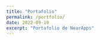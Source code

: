 ```yaml
---
title: "Portafolio"
permalink: /portfolio/
date: 2022-09-19
excerpt: "Portafolio de NearApps"
---
```


